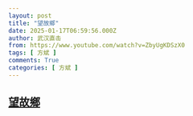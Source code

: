 ```yaml
---
layout: post
title: "望故鄉"
date: 2025-01-17T06:59:56.000Z
author: 武汉直击
from: https://www.youtube.com/watch?v=ZbyUgKDSzX0
tags: [ 方斌 ]
comments: True
categories: [ 方斌 ]
---
```

<!--1737097196000-->
[望故鄉](https://www.youtube.com/watch?v=ZbyUgKDSzX0)
------

<div>

</div>
